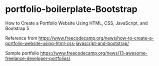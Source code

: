 # portfolio-boilerplate-Bootstrap
How to Create a Portfolio Website Using HTML, CSS, JavaScript, and Bootstrap 5

Reference from https://www.freecodecamp.org/news/how-to-create-a-portfolio-website-using-html-css-javascript-and-bootstrap/

Sample portfolio https://www.freecodecamp.org/news/13-awesome-freelance-developer-portfolios/

